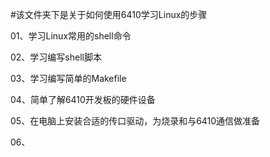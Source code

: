 #该文件夹下是关于如何使用6410学习Linux的步骤

01、学习Linux常用的shell命令

02、学习编写shell脚本

03、学习编写简单的Makefile

04、简单了解6410开发板的硬件设备

05、在电脑上安装合适的传口驱动，为烧录和与6410通信做准备

06、
